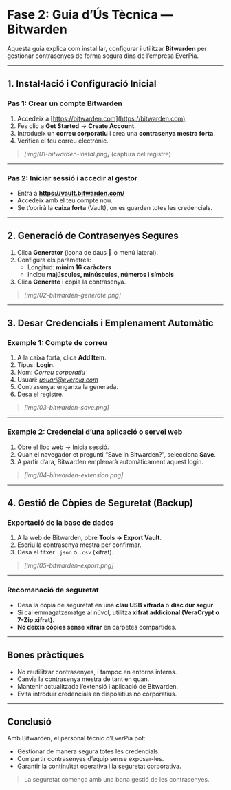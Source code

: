 # Fase 2: Guia d’Ús Tècnica — Bitwarden

Aquesta guia explica com instal·lar, configurar i utilitzar **Bitwarden** per gestionar contrasenyes de forma segura dins de l’empresa EverPia.

---

##  1. Instal·lació i Configuració Inicial

###  Pas 1: Crear un compte Bitwarden
1. Accedeix a [https://bitwarden.com](https://bitwarden.com)
2. Fes clic a **Get Started** → **Create Account**.
3. Introdueix un **correu corporatiu** i crea una **contrasenya mestra forta**.
4. Verifica el teu correu electrònic.

>  *[img/01-bitwarden-instal.png]* (captura del registre)

---

###  Pas 2: Iniciar sessió i accedir al gestor
- Entra a **https://vault.bitwarden.com/**
- Accedeix amb el teu compte nou.
- Se t’obrirà la **caixa forta** (Vault), on es guarden totes les credencials.

---

##  2. Generació de Contrasenyes Segures

1. Clica **Generator** (icona de daus 🎲 o menú lateral).
2. Configura els paràmetres:
   - Longitud: **mínim 16 caràcters**
   - Inclou **majúscules, minúscules, números i símbols**
3. Clica **Generate** i copia la contrasenya.

>  *[img/02-bitwarden-generate.png]*

---

##  3. Desar Credencials i Emplenament Automàtic

###  Exemple 1: Compte de correu
1. A la caixa forta, clica **Add Item**.
2. Tipus: **Login**.
3. Nom: *Correu corporatiu*
4. Usuari: *usuari@everpia.com*
5. Contrasenya: enganxa la generada.
6. Desa el registre.

>  *[img/03-bitwarden-save.png]*

---

### Exemple 2: Credencial d’una aplicació o servei web
1. Obre el lloc web → Inicia sessió.
2. Quan el navegador et pregunti “Save in Bitwarden?”, selecciona **Save**.
3. A partir d’ara, Bitwarden emplenarà automàticament aquest login.

>  *[img/04-bitwarden-extension.png]*

---

##  4. Gestió de Còpies de Seguretat (Backup)

###  Exportació de la base de dades
1. A la web de Bitwarden, obre **Tools → Export Vault**.
2. Escriu la contrasenya mestra per confirmar.
3. Desa el fitxer `.json` o `.csv` (xifrat).

>  *[img/05-bitwarden-export.png]*

---

###  Recomanació de seguretat
- Desa la còpia de seguretat en una **clau USB xifrada** o **disc dur segur**.
- Si cal emmagatzematge al núvol, utilitza **xifrat addicional (VeraCrypt o 7-Zip xifrat)**.
- **No deixis còpies sense xifrar** en carpetes compartides.

---

##  Bones pràctiques

- No reutilitzar contrasenyes, i tampoc en entorns interns.
- Canvia la contrasenya mestra de tant en quan.
- Mantenir actualitzada l’extensió i aplicació de Bitwarden.
- Evita introduir credencials en dispositius no corporatius.

---

## Conclusió

Amb Bitwarden, el personal tècnic d’EverPia pot:
- Gestionar de manera segura totes les credencials.
- Compartir contrasenyes d’equip sense exposar-les.
- Garantir la continuïtat operativa i la seguretat corporativa.

>  La seguretat comença amb una bona gestió de les contrasenyes.

